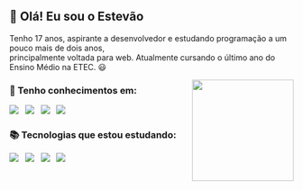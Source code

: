 ## 🤙 **Olá! Eu sou o Estevão**

Tenho 17 anos, aspirante a desenvolvedor e estudando programação a um pouco mais de dois anos, <br />
principalmente voltada para web. Atualmente cursando o último ano do Ensino Médio na ETEC. 😃

<div>
  <a href="https://github.com/EST3V4O" align="right">
    <img height="180em" align="right" src="https://github-readme-stats.vercel.app/api/top-langs/?username=EST3V4O&layout=compact&langs_count=7&theme=dracula"/>
  </a>
</div>

### :rocket: Tenho conhecimentos em: <br/>
<p align="left">
  <img src="https://img.shields.io/badge/HTML5-E34F26?style=for-the-badge&logo=html5&logoColor=white"/>&nbsp;&nbsp;
  <img src="https://img.shields.io/badge/CSS3-1572B6?style=for-the-badge&logo=css3&logoColor=white"/>&nbsp;&nbsp;
  <img src="https://img.shields.io/badge/JavaScript-F7DF1E?style=for-the-badge&logo=javascript&logoColor=black"/>&nbsp;&nbsp;
  <img src="https://img.shields.io/badge/Git-F05032?style=for-the-badge&logo=git&logoColor=white"/>
</p>

### :books: Tecnologias que estou estudando: <br/>
<p align="left">
  <img src="https://img.shields.io/badge/TypeScript-007ACC?style=for-the-badge&logo=typescript&logoColor=white"/>&nbsp;&nbsp;
  <img src="https://img.shields.io/badge/Express.js-404D59?style=for-the-badge"/>&nbsp;&nbsp;
  <img src="https://img.shields.io/badge/Node.js-43853D?style=for-the-badge&logo=node-dot-js&logoColor=white"/>&nbsp;&nbsp;
  <img src="https://img.shields.io/badge/React-20232A?style=for-the-badge&logo=react&logoColor=61DAFB"/>
</p>



